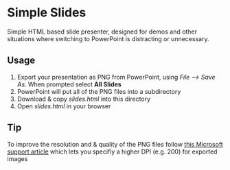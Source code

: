 # Simple Slides
Simple HTML based slide presenter, designed for demos and other situations where switching to PowerPoint is distracting or unnecessary.

## Usage
1) Export your presentation as PNG from PowerPoint, using *File --> Save As*. When prompted select **All Slides**
2) PowerPoint will put all of the PNG files into a subdirectory 
3) Download & copy *slides.html* into this directory
4) Open *slides.html* in your browser

## Tip
To improve the resolution and & quality of the PNG files follow [this Microsoft support article](https://support.microsoft.com/en-us/help/827745/how-to-change-the-export-resolution-of-a-powerpoint-slide) which lets you specifiy a higher DPI (e.g. 200) for exported images
